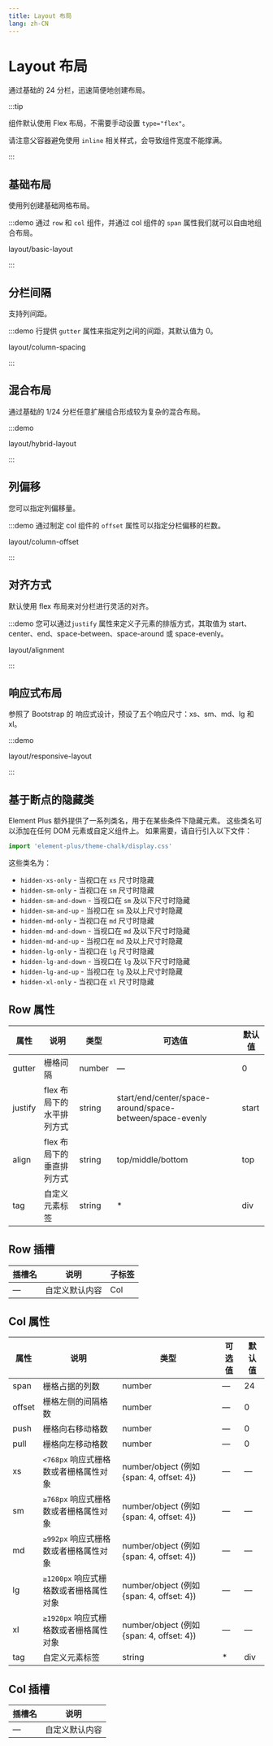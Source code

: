```yaml
---
title: Layout 布局
lang: zh-CN
---
```


# Layout 布局

通过基础的 24 分栏，迅速简便地创建布局。

:::tip

组件默认使用 Flex 布局，不需要手动设置 `type="flex"`。

请注意父容器避免使用 `inline` 相关样式，会导致组件宽度不能撑满。

:::

## 基础布局

使用列创建基础网格布局。

:::demo 通过 `row` 和 `col` 组件，并通过 col 组件的 `span` 属性我们就可以自由地组合布局。

layout/basic-layout

:::

## 分栏间隔

支持列间距。

:::demo 行提供 `gutter` 属性来指定列之间的间距，其默认值为 0。

layout/column-spacing

:::

## 混合布局

通过基础的 1/24 分栏任意扩展组合形成较为复杂的混合布局。

:::demo

layout/hybrid-layout

:::

## 列偏移

您可以指定列偏移量。

:::demo 通过制定 col 组件的 `offset` 属性可以指定分栏偏移的栏数。

layout/column-offset

:::

## 对齐方式

默认使用 flex 布局来对分栏进行灵活的对齐。

:::demo 您可以通过`justify` 属性来定义子元素的排版方式，其取值为 start、center、end、space-between、space-around 或 space-evenly。

layout/alignment

:::

## 响应式布局

参照了 Bootstrap 的 响应式设计，预设了五个响应尺寸：xs、sm、md、lg 和 xl。

:::demo

layout/responsive-layout

:::

## 基于断点的隐藏类

Element Plus 额外提供了一系列类名，用于在某些条件下隐藏元素。 这些类名可以添加在任何 DOM 元素或自定义组件上。 如果需要，请自行引入以下文件：

```js
import 'element-plus/theme-chalk/display.css'
```

这些类名为：

- `hidden-xs-only` - 当视口在 `xs` 尺寸时隐藏
- `hidden-sm-only` - 当视口在 `sm` 尺寸时隐藏
- `hidden-sm-and-down` - 当视口在 `sm` 及以下尺寸时隐藏
- `hidden-sm-and-up` - 当视口在 `sm` 及以上尺寸时隐藏
- `hidden-md-only` - 当视口在 `md` 尺寸时隐藏
- `hidden-md-and-down` - 当视口在 `md` 及以下尺寸时隐藏
- `hidden-md-and-up` - 当视口在 `md` 及以上尺寸时隐藏
- `hidden-lg-only` - 当视口在 `lg` 尺寸时隐藏
- `hidden-lg-and-down` - 当视口在 `lg` 及以下尺寸时隐藏
- `hidden-lg-and-up` - 当视口在 `lg` 及以上尺寸时隐藏
- `hidden-xl-only` - 当视口在 `xl` 尺寸时隐藏

## Row 属性

| 属性    | 说明                      | 类型   | 可选值                                                   | 默认值 |
| ------- | ------------------------- | ------ | -------------------------------------------------------- | ------ |
| gutter  | 栅格间隔                  | number | —                                                        | 0      |
| justify | flex 布局下的水平排列方式 | string | start/end/center/space-around/space-between/space-evenly | start  |
| align   | flex 布局下的垂直排列方式 | string | top/middle/bottom                                        | top    |
| tag     | 自定义元素标签            | string | \*                                                       | div    |

## Row 插槽

| 插槽名 | 说明           | 子标签 |
| ------ | -------------- | ------ |
| —      | 自定义默认内容 | Col    |

## Col 属性

| 属性   | 说明                                   | 类型                                      | 可选值 | 默认值 |
| ------ | -------------------------------------- | ----------------------------------------- | ------ | ------ |
| span   | 栅格占据的列数                         | number                                    | —      | 24     |
| offset | 栅格左侧的间隔格数                     | number                                    | —      | 0      |
| push   | 栅格向右移动格数                       | number                                    | —      | 0      |
| pull   | 栅格向左移动格数                       | number                                    | —      | 0      |
| xs     | `<768px` 响应式栅格数或者栅格属性对象  | number/object (例如 {span: 4, offset: 4}) | —      | —      |
| sm     | `≥768px` 响应式栅格数或者栅格属性对象  | number/object (例如 {span: 4, offset: 4}) | —      | —      |
| md     | `≥992px` 响应式栅格数或者栅格属性对象  | number/object (例如 {span: 4, offset: 4}) | —      | —      |
| lg     | `≥1200px` 响应式栅格数或者栅格属性对象 | number/object (例如 {span: 4, offset: 4}) | —      | —      |
| xl     | `≥1920px` 响应式栅格数或者栅格属性对象 | number/object (例如 {span: 4, offset: 4}) | —      | —      |
| tag    | 自定义元素标签                         | string                                    | \*     | div    |

## Col 插槽

| 插槽名 | 说明           |
| ------ | -------------- |
| —      | 自定义默认内容 |

<style lang="scss">
@use '../../examples/layout/index.scss';
</style>
